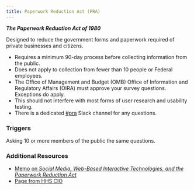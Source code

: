 ```yaml
---
title: Paperwork Reduction Act (PRA)
---
```


***The Paperwork Reduction Act of 1980***

Designed to reduce the government forms and paperwork required of private businesses and citizens.

* Requires a minimum 90-day process before collecting information from the public.
* Does not apply to collection from fewer than 10 people or Federal employees.
* The Office of Management and Budget (OMB) Office of Information and Regulatory Affairs (OIRA) must approve your survey questions. Exceptions do apply.
* This should not interfere with most forms of user research and usability testing.
* There is a dedicated [#pra](https://gsa-tts.slack.com/messages/C02C6M61M/) Slack channel for any questions.

### Triggers

Asking 10 or more members of the public the same questions.

### Additional Resources

* [Memo on _Social Media, Web-Based Interactive Technologies, and the Paperwork
Reduction Act_](https://www.whitehouse.gov/sites/default/files/omb/assets/inforeg/SocialMediaGuidance_04072010.pdf)
* [Page from HHS CIO](http://www.hhs.gov/ocio/policy/collection/index.html)
